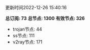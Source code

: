 更新时间2022-12-26 15:40:16

**总订阅: 73**
**总节点: 1300**
**有效节点: 326**
- trojan节点: 44
- ss节点: 111
- v2ray节点: 171
